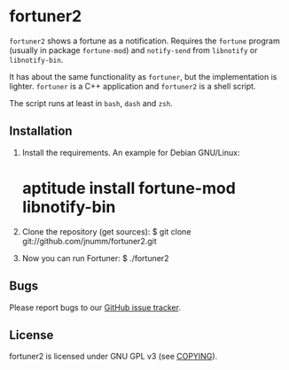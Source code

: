 fortuner2
=========

`fortuner2` shows a fortune as a notification. Requires the `fortune`
program (usually in package `fortune-mod`) and `notify-send` from
`libnotify` or `libnotify-bin`.

It has about the same functionality as `fortuner`, but the implementation
is lighter. `fortuner` is a C++ application and `fortuner2` is a shell
script.

The script runs at least in `bash`, `dash` and `zsh`.

Installation
------------

1.  Install the requirements. An example for Debian GNU/Linux:
    # aptitude install fortune-mod libnotify-bin

2.  Clone the repository (get sources):
    $ git clone git://github.com/jnumm/fortuner2.git

3.  Now you can run Fortuner:
    $ ./fortuner2

Bugs
----
Please report bugs to our
[GitHub issue tracker](https://github.com/jnumm/fortuner2/issues).

License
-------
fortuner2 is licensed under GNU GPL v3
(see [COPYING](https://github.com/github/markup/blob/master/README.md)).
